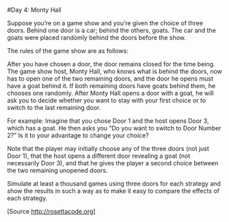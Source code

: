 #Day 4: Monty Hall

Suppose you’re on a game show and you’re given the choice of three doors. Behind one door is a car; behind the others, goats. The car and the goats were placed randomly behind the doors before the show.

The rules of the game show are as follows:

After you have chosen a door, the door remains closed for the time being. The game show host, Monty Hall, who knows what is behind the doors, now has to open one of the two remaining doors, and the door he opens must have a goat behind it. If both remaining doors have goats behind them, he chooses one randomly. After Monty Hall opens a door with a goat, he will ask you to decide whether you want to stay with your first choice or to switch to the last remaining door.

For example:
Imagine that you chose Door 1 and the host opens Door 3, which has a goat. He then asks you “Do you want to switch to Door Number 2?” Is it to your advantage to change your choice?

Note that the player may initially choose any of the three doors (not just Door 1), that the host opens a different door revealing a goat (not necessarily Door 3), and that he gives the player a second choice between the two remaining unopened doors.

Simulate at least a thousand games using three doors for each strategy and show the results in such a way as to make it easy to compare the effects of each strategy.

[Source http://rosettacode.org]
